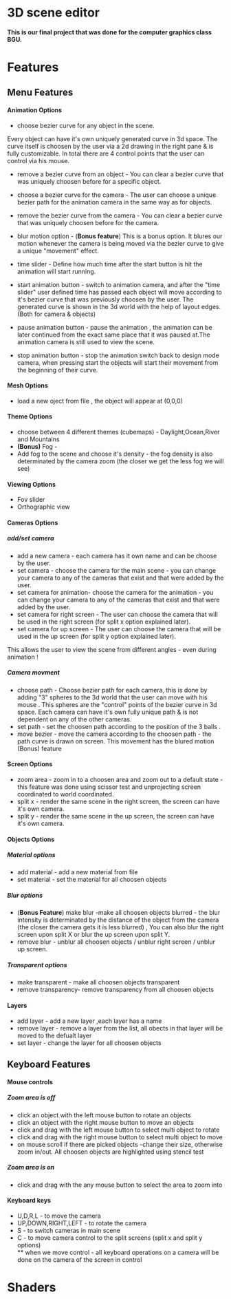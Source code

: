 # 3D scene editor
#### This is our final project that was done for the computer graphics class BGU.

# Features

## Menu Features
#### Animation  Options

- choose bezier curve for any object in the scene. 

Every object can have it's own uniquely generated curve in 3d space. The curve itself is choosen by the user via a 2d drawing in the right pane & is fully customizable. 
In total there are 4 control points that the user can control via his mouse.

- remove a bezier curve from an object - 
You can clear a bezier curve that was uniquely choosen before for a specific object.

- choose a bezier curve for the camera -
The user can choose a unique bezier path for the animation camera in the same way as for objects.

- remove the bezier curve from the camera - 
You can clear a bezier curve that was uniquely choosen before for the camera.

- blur motion option -  (**Bonus feature**)
This is a bonus option. It blures our motion whenever the camera is being moved via the bezier curve to give a unique "movement" effect.

- time slider -
Define how much time after the start button is hit the animation will start running.

- start animation button - switch to animation camera, and after the "time slider" user defined time has passed each object will move according  to it's bezier curve that was previously choosen by the user. The generated curve is shown in the 3d world with the help of layout edges.  (Both for camera & objects)

- pause animation button - pause the animation , the animation can be later continued from the exact same place that it was paused at.The animation camera is still used to view the scene. 

- stop animation button - stop the animation switch back to design mode camera, when pressing start the objects will start their movement from the beginning of their curve.

#### Mesh Options
- load a new oject from file , the object will appear at (0,0,0)
#### Theme Options
- choose between 4 different themes (cubemaps) - Daylight,Ocean,River and Mountains
- **(Bonus)** Fog - 
- Add fog to the scene and choose it's density - the fog density is also determinated by the camera zoom (the closer we get the less fog we will see)

#### Viewing Options
- Fov slider 
- Orthographic view 
#### Cameras Options
##### add/set camera
- add a new camera - each camera has it own name and can be choose by the user.
- set camera - choose the camera for the main scene - you can change your camera to any of the cameras that exist and that were added by the user. 
- set camera for animation- choose the camera for the animation - you can change your camera to any of the cameras that exist and that were added by the user. 
- set camera for right screen - The user can choose the camera that will be used in the right screen  (for split x option explained later).  
- set camera for up screen -  The user can choose the camera that will be used in the up screen  (for split y option explained later).  

This allows the user to view the scene from different angles - even during animation !
##### Camera movment
- choose path - Choose bezier path for each camera, this is done by adding "3" spheres to the 3d world that the user can move with his mouse . This spheres are the "control" points of the bezier curve in 3d space. Each camera can have it's own fully unique path & is not dependent on any of the other cameras.
- set path - set the choosen path according to the position of the 3 balls .
- move bezier - move the camera according to the choosen path - the path curve is drawn on screen. This movement has the blured motion (Bonus) feature
#### Screen Options
- zoom area - zoom in to a choosen area and zoom out to a default state - this feature was done using scissor test and unprojecting screen coordinated to world coordinated.
- split x - render the same scene in the right screen, the screen can have it's own camera. 
- split y -  render the same scene in the up screen, the screen can have it's own camera.
#### Objects Options
##### Material options
- add material - add a new material from file 
- set material - set the material for all choosen objects
##### Blur options
- (**Bonus Feature**) make blur -make all choosen objects blurred - the blur intensity is determinated by the distance of the object from the camera (the closer the camera gets it is less blurred) , You can also blur the right screen upon split X or blur the up screen upon split Y.
- remove blur - unblur all choosen objects / unblur right screen / unblur up screen.
##### Transparent options
- make transparent - make all choosen objects transparent
- remove transparency- remove transparency from all choosen objects
#### Layers
- add layer - add a new layer ,each layer has a name 
- remove layer - remove a layer from the list, all obects in that layer will be moved to the defualt layer 
- set layer - change the layer for all choosen objects

## Keyboard Features
#### Mouse controls
##### Zoom area is off
- click an object with the left mouse button to rotate an objects
- click an object with the right mouse button to move an objects
- click and drag with the left mouse button to select multi object to rotate
- click and drag with the right mouse button to select multi object to move
- on mouse scroll if there are picked objects -change their size, otherwise zoom in/out.
All choosen objects are highlighted using stencil test
##### Zoom area is on
- click and drag with the any mouse button to select the area to zoom into
#### Keyboard keys
- U,D,R,L - to move the camera 
- UP,DOWN,RIGHT,LEFT - to rotate the camera
- S - to switch cameras in main scene
- C - to move camera control to the split screens (split x and split y options)  
** when we move control - all keyboard operations on a camera will be done on the camera of the screen in control 

# Shaders











